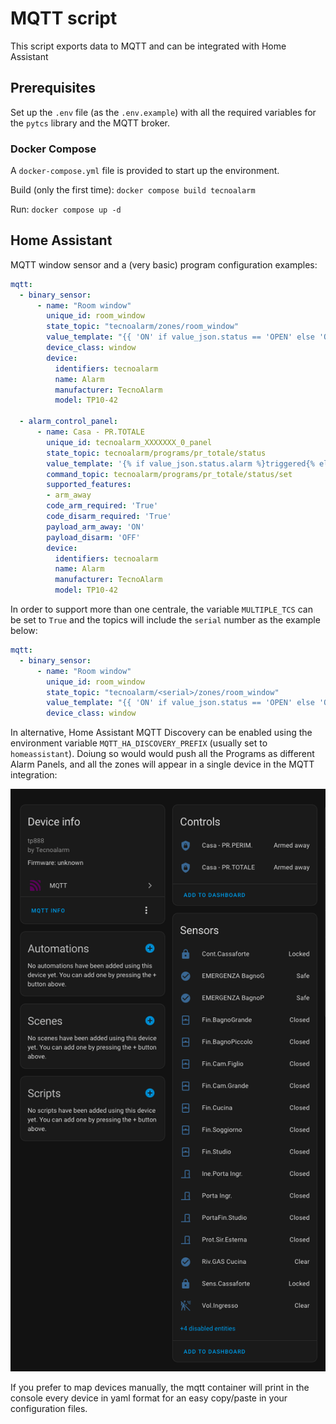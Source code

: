 # MQTT script

This script exports data to MQTT and can be integrated with Home Assistant

## Prerequisites

Set up the `.env` file (as the `.env.example`) with all the required variables for the `pytcs` library and the MQTT broker.


### Docker Compose

A `docker-compose.yml` file is provided to start up the environment.

Build (only the first time): `docker compose build tecnoalarm`

Run: `docker compose up -d`

## Home Assistant 

MQTT window sensor and a (very basic) program configuration examples:

```yaml
mqtt:
  - binary_sensor:
      - name: "Room window"
        unique_id: room_window
        state_topic: "tecnoalarm/zones/room_window"
        value_template: "{{ 'ON' if value_json.status == 'OPEN' else 'OFF' }}"
        device_class: window
        device:
          identifiers: tecnoalarm
          name: Alarm
          manufacturer: TecnoAlarm
          model: TP10-42

  - alarm_control_panel:
      - name: Casa - PR.TOTALE
        unique_id: tecnoalarm_XXXXXXX_0_panel
        state_topic: tecnoalarm/programs/pr_totale/status
        value_template: '{% if value_json.status.alarm %}triggered{% elif value_json.status.status == 0 %}disarmed{% else %}armed_away{% endif %}'
        command_topic: tecnoalarm/programs/pr_totale/status/set
        supported_features:
        - arm_away
        code_arm_required: 'True'
        code_disarm_required: 'True'
        payload_arm_away: 'ON'
        payload_disarm: 'OFF'
        device:
          identifiers: tecnoalarm
          name: Alarm
          manufacturer: TecnoAlarm
          model: TP10-42
```

In order to support more than one centrale, the variable `MULTIPLE_TCS` can be set to `True` and the topics will include the `serial` number as the example below:

```yaml
mqtt:
  - binary_sensor:
      - name: "Room window"
        unique_id: room_window
        state_topic: "tecnoalarm/<serial>/zones/room_window"
        value_template: "{{ 'ON' if value_json.status == 'OPEN' else 'OFF' }}"
        device_class: window
```

In alternative, Home Assistant MQTT Discovery can be enabled using the environment variable `MQTT_HA_DISCOVERY_PREFIX` (usually set to `homeassistant`). Doiung so would would push all the Programs as different Alarm Panels, and all the zones will appear in a single device in the MQTT integration:

![mqtt-device](./mqtt-device.png)

If you prefer to map devices manually, the mqtt container will print in the console every device in yaml format for an easy copy/paste in your configuration files.